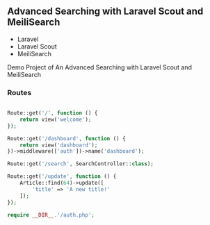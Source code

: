 ## Advanced Searching with Laravel Scout and MeiliSearch

- Laravel
- Laravel Scout
- MeiliSearch

Demo Project of An Advanced Searching with Laravel Scout and MeiliSearch

### Routes

```php

Route::get('/', function () {
    return view('welcome');
});

Route::get('/dashboard', function () {
    return view('dashboard');
})->middleware(['auth'])->name('dashboard');

Route::get('/search', SearchController::class);

Route::get('/update', function () {
    Article::find(64)->update([
        'title' => 'A new title!'
    ]);
});

require __DIR__.'/auth.php';

```
